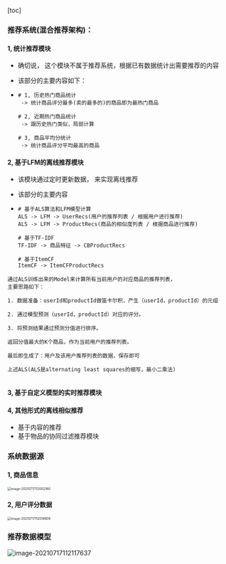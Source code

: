 [toc]

### 推荐系统(混合推荐架构)：

#### 1, 统计推荐模块

* 确切说， 这个模块不属于推荐系统，根据已有数据统计出需要推荐的内容

* 该部分的主要内容如下：

* ```shell
  # 1, 历史热门商品统计
   -> 统计商品评分最多(卖的最多的)的商品即为最热门商品
   
  # 2, 近期热门商品统计
   -> 跟历史热门类似，局部计算
   
  # 3, 商品平均分统计
   -> 统计商品评分平均最高的商品
  ```



#### 2, 基于LFM的离线推荐模块

* 该模块通过定时更新数据， 来实现离线推荐

* 该部分的主要内容

* ```shell
  # 基于ALS算法和LFM模型计算
  ALS -> LFM -> UserRecs(用户的推荐列表 / 根据用户进行推荐)
  ALS -> LFM -> ProductRecs(商品的相似度列表 / 根据商品进行推荐)
  
  # 基于TF-IDF
  TF-IDF -> 商品特征 -> CBProductRecs
  
  # 基于ItemCF
  ItemCF -> ItemCFProductRecs
  ```



```shell
通过ALS训练出来的Model来计算所有当前用户的对应商品的推荐列表，
主要思路如下：

1. 数据准备：userId和productId做笛卡尔积，产生（userId，productId）的元组

2. 通过模型预测（userId，productId）对应的评分。

3. 将预测结果通过预测分值进行排序。

返回分值最大的K个商品，作为当前用户的推荐列表。

最后即生成了：用户及该用户推荐列表的数据，保存即可  
```



```shell
上述ALS(ALS是alternating least squares的缩写，最小二乘法)


```







#### 3, 基于自定义模型的实时推荐模块





#### 4, 其他形式的离线相似推荐

* 基于内容的推荐
* 基于物品的协同过滤推荐模块





### 系统数据源

#### 1, 商品信息

<img src="/Users/ivanl001/ivanl001/learning_notebook/9999-old/00-old/05-ai/02-尚硅谷-机器学习和推荐系统/assets/image-20210717112002160.png" alt="image-20210717112002160" style="zoom:50%;" />



#### 2, 用户评分数据

<img src="/Users/ivanl001/ivanl001/learning_notebook/9999-old/00-old/05-ai/02-尚硅谷-机器学习和推荐系统/assets/image-20210717112018909.png" alt="image-20210717112018909" style="zoom:50%;" />



### 推荐数据模型

![image-20210717112117637](/Users/ivanl001/ivanl001/learning_notebook/9999-old/00-old/05-ai/02-尚硅谷-机器学习和推荐系统/assets/image-20210717112117637.png)

